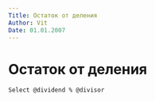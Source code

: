 ```yaml
---
Title: Остаток от деления
Author: Vit
Date: 01.01.2007
---
```



Остаток от деления
==================

    Select @dividend % @divisor
